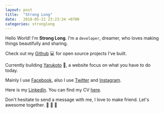 ```yaml
---
layout: post
title:  "Strong Long"
date:   2018-05-21 23:23:34 +0700
categories: stronglong
---
```

Hello World! I'm **Strong Long**. I'm a `developer`, dreamer, who loves making things beautifully and sharing.

Check out my [Github][github-project] :computer: for open source projects I've built.

Currently building [Yarukoto][yarukoto] :notebook_with_decorative_cover:, a website focus on what you have to do today.

Mainly I use [Facebook][facebook], also I use [Twitter][twitter] and [Instagram][instagram].

Here is my [LinkedIn][linkedin]. You can find my CV [here][cv].

Don't hesitate to send a message with me, I love to make friend. Let's awesome together. :rocket: :rocket: :rocket:

[github-project]: https://github.com/truongnmt
[yarukoto]: https://yarukoto.herokuapp.com/
[facebook]: https://www.facebook.com/nmanhtruong
[twitter]: https://twitter.com/nmanhtruong
[instagram]: https://www.instagram.com/nmanhtruong/
[linkedin]: https://www.linkedin.com/in/nmanhtruong/
[cv]: http://truongnmt.github.io/cv/
